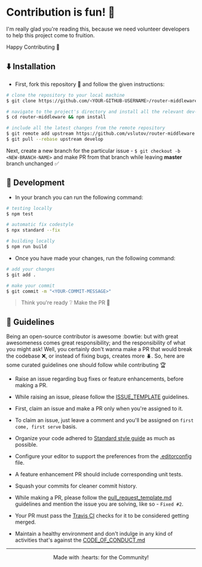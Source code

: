 # Contribution is fun! :green_heart:

I'm really glad you're reading this, because we need volunteer developers to help this project come to fruition.

Happy Contributing :slightly_smiling_face:

## :arrow_down: Installation

-   First, fork this repository :fork_and_knife: and follow the given instructions:

```bash
# clone the repository to your local machine
$ git clone https://github.com/<YOUR-GITHUB-USERNAME>/router-middleware.git

# navigate to the project's directory and install all the relevant dev-dependencies
$ cd router-middleware && npm install

# include all the latest changes from the remote repository
$ git remote add upstream https://github.com/vslutov/router-middleware.git
$ git pull --rebase upstream develop
```

Next, create a new branch for the particular issue - `$ git checkout -b <NEW-BRANCH-NAME>` and make PR from that branch while leaving **master** branch unchanged :white_check_mark:

## :construction: Development

-   In your branch you can run the following command:

```bash
# testing locally
$ npm test

# automatic fix codestyle
$ npx standard --fix

# building locally
$ npm run build
```

-   Once you have made your changes, run the following command:

```bash
# add your changes
$ git add .

# make your commit
$ git commit -m "<YOUR-COMMIT-MESSAGE>"
```

> Think you're ready :grey_question: Make the PR :tropical_drink:

## :page_with_curl: Guidelines

Being an open-source contributor is awesome :bowtie: but with great awesomeness comes great responsibility; and the responsibility of what you might ask! Well, you certainly don't wanna make a PR that would break the codebase :x:, or instead of fixing bugs, creates more :beetle:. So, here are some curated guidelines one should follow while contributing :trophy:

-   Raise an issue regarding bug fixes or feature enhancements, before making a PR.

-   While raising an issue, please follow the [ISSUE_TEMPLATE](.github/ISSUE_TEMPLATE) guidelines.

-   First, claim an issue and make a PR only when you're assigned to it.

-   To claim an issue, just leave a comment and you'll be assigned on `first come, first serve` basis.

-   Organize your code adhered to [Standard style guide][1] as much as possible.

-   Configure your editor to support the preferences from the [.editorconfig](.editorconfig) file.

-   A feature enhancement PR should include corresponding unit tests.

-   Squash your commits for cleaner commit history.

-   While making a PR, please follow the [pull_request_template.md](.github/pull_request_template.md) guidelines and mention the issue you are solving, like so - `Fixed #2`.

-   Your PR must pass the [Travis CI][2] checks for it to be considered getting merged.

-   Maintain a healthy environment and don't indulge in any kind of activities that's against the [CODE_OF_CONDUCT.md](CODE_OF_CONDUCT.md)

* * *

<p align="center">Made with :hearts: for the Community!</p>

[1]: https://standardjs.com/

[2]: https://travis-ci.org/
